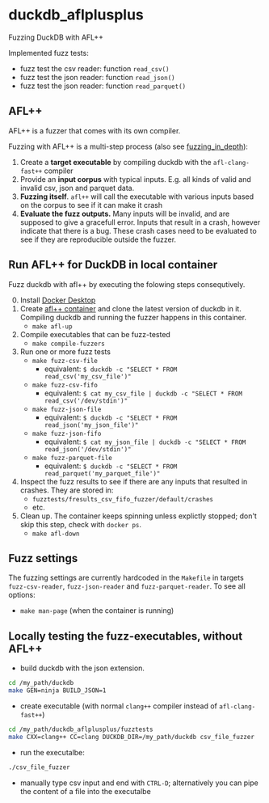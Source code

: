 # duckdb_aflplusplus
Fuzzing DuckDB with AFL++

Implemented fuzz tests:
- fuzz test the csv reader: function `read_csv()`
- fuzz test the json reader: function `read_json()`
- fuzz test the json reader: function `read_parquet()`

## AFL++
AFL++ is a fuzzer that comes with its own compiler.

Fuzzing with AFL++ is a multi-step process
(also see [fuzzing_in_depth](https://github.com/AFLplusplus/AFLplusplus/blob/stable/docs/fuzzing_in_depth.md#a-selecting-the-best-afl-compiler-for-instrumenting-the-target)):
1. Create a **target executable** by compiling duckdb with the `afl-clang-fast++` compiler
2. Provide an **input corpus** with typical inputs. E.g. all kinds of valid and invalid csv, json and parquet data.
3. **Fuzzing itself**. `afl++` will call the executable with various inputs based on the corpus to see if it can make it crash
4. **Evaluate the fuzz outputs.** Many inputs will be invalid, and are supposed to give a gracefull error. Inputs that result in a crash, however indicate that there is a bug. These crash cases need to be evaluated to see if they are reproducible outside the fuzzer.

## Run AFL++ for DuckDB in local container
Fuzz duckdb with afl++ by executing the folowing steps consequtively.

0. Install [Docker Desktop](https://www.docker.com/products/docker-desktop/)
1. Create [afl++ container](https://hub.docker.com/r/aflplusplus/aflplusplus) and clone the latest version of duckdb in it. Compiling duckdb and running the fuzzer happens in this container.
    - `make afl-up`
2. Compile executables that can be fuzz-tested
    - `make compile-fuzzers`
3. Run one or more fuzz tests
    - `make fuzz-csv-file`
        -  equivalent: `$ duckdb -c "SELECT * FROM read_csv('my_csv_file')"`
    - `make fuzz-csv-fifo`
        -  equivalent: `$ cat my_csv_file | duckdb -c "SELECT * FROM read_csv('/dev/stdin')"`
    - `make fuzz-json-file`
        -  equivalent: `$ duckdb -c "SELECT * FROM read_json('my_json_file')"`
    - `make fuzz-json-fifo`
        -  equivalent: `$ cat my_json_file | duckdb -c "SELECT * FROM read_json('/dev/stdin')"`
    - `make fuzz-parquet-file`
        -  equivalent: `$ duckdb -c "SELECT * FROM read_parquet('my_parquet_file')"`
4. Inspect the fuzz results to see if there are any inputs that resulted in crashes. They are stored in:
    - `fuzztests/fresults_csv_fifo_fuzzer/default/crashes`
    - etc.
5. Clean up. The container keeps spinning unless explictly stopped; don't skip this step, check with `docker ps`.
    - `make afl-down`

## Fuzz settings
The fuzzing settings are currently hardcoded in the `Makefile` in targets `fuzz-csv-reader`, `fuzz-json-reader` and `fuzz-parquet-reader`. To see all options:
- `make man-page` (when the container is running)

## Locally testing the fuzz-executables, without AFL++
- build duckdb with the json extension.
```bash
cd /my_path/duckdb
make GEN=ninja BUILD_JSON=1
```

- create executable (with normal `clang++` compiler instead of `afl-clang-fast++`)
```bash
cd /my_path/duckdb_aflplusplus/fuzztests
make CXX=clang++ CC=clang DUCKDB_DIR=/my_path/duckdb csv_file_fuzzer
```

- run the executalbe:
```bash
./csv_file_fuzzer
```
- manually type csv input and end with `CTRL-D`; alternatively you can pipe the content of a file into the executalbe
